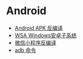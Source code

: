 # Android

- [Android APK 反编译](note/android/decompile.md)
- [WSA Windows安卓子系统](note/android/wsa.md)
- [微信小程序反编译](note/android/wx-decompile.md)
- [adb 命令](note/android/adb.md)